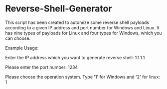 # Reverse-Shell-Generator
This script has been created to automize some reverse shell payloads according to a given IP address and port number for Windows and Linux. It has nine types of payloads for Linux and four types for Windows, which you can choose.

Example Usage:

Enter the IP address which you want to generate reverse shell:
1.1.1.1

Please enter the port number:
1234

Please choose the operation system. Type '1' for Windows and '2' for linux:
1
